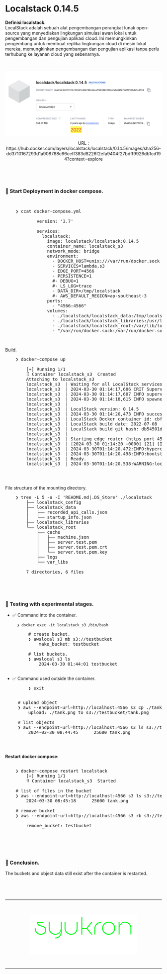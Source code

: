 # Localstack 0.14.5


**Definisi localstack.** <br />
LocalStack adalah sebuah alat pengembangan perangkat lunak open-source yang menyediakan lingkungan simulasi awan lokal untuk pengembangan dan pengujian aplikasi cloud. Ini memungkinkan pengembang untuk membuat replika lingkungan cloud di mesin lokal mereka, memungkinkan pengembangan dan pengujian aplikasi tanpa perlu terhubung ke layanan cloud yang sebenarnya.

&nbsp;

<div align="center">
    <img src="./gambar-petunjuk/ss_localstack_0.14.5_dockerhub.png" alt="ss_localstack_0.14.5_dockerhub" style="display: block; margin: 0 auto;">
    <p align="center">URL : https://hub.docker.com/layers/localstack/localstack/0.14.5/images/sha256-dd3710167293d1a908788c66ceff383d8226f2efa9404f27bdff9926db1cd194?context=explore</p>
</div> 

&nbsp;

&nbsp;

### &#x1F530; Start Deployment in docker compose.

&nbsp;

<pre>
    ❯ ccat docker-compose.yml

            version: '3.7'
            
            services:
              localstack:
                image: localstack/localstack:0.14.5
                container_name: localstack_s3
                network_mode: bridge
                environment:
                  - DOCKER_HOST=unix:///var/run/docker.sock
                  - SERVICES=lambda,s3
                  - EDGE_PORT=4566
                  - PERSISTENCE=1
                  #- DEBUG=1
                  #- LS_LOG=trace
                  - DATA_DIR=/tmp/localstack
                  #- AWS_DEFAULT_REGION=ap-southeast-3
                ports:
                  - "4566:4566"
                volumes:
                  - ./localstack/localstack_data:/tmp/localstack
                  - ./localstack/localstack_libraries:/usr/lib/localstack    # static third-party packages installed into the container images
                  - ./localstack/localstack_root:/var/lib/localstack         # the LocalStack volume directory root
                  - "/var/run/docker.sock:/var/run/docker.sock"
</pre>

&nbsp;

Build.
<pre>
    ❯ docker-compose up

        [+] Running 1/1
        ⠿ Container localstack_s3  Created                                                                                                                                                0.3s
        Attaching to localstack_s3
        localstack_s3  | Waiting for all LocalStack services to be ready
        localstack_s3  | 2024-03-30 01:14:17,606 CRIT Supervisor is running as root.  Privileges were not dropped because no user is specified in the config file.  If you intend to run as root, you can set user=root in the config file to avoid this message.
        localstack_s3  | 2024-03-30 01:14:17,607 INFO supervisord started with pid 16
        localstack_s3  | 2024-03-30 01:14:18,615 INFO spawned: 'infra' with pid 21
        localstack_s3  | 
        localstack_s3  | LocalStack version: 0.14.5
        localstack_s3  | 2024-03-30 01:14:20,473 INFO success: infra entered RUNNING state, process has stayed up for > than 1 seconds (startsecs)
        localstack_s3  | LocalStack Docker container id: cbf952a202b2
        localstack_s3  | LocalStack build date: 2022-07-08
        localstack_s3  | LocalStack build git hash: db54501d
        localstack_s3  | 
        localstack_s3  | Starting edge router (https port 4566)...
        localstack_s3  | [2024-03-30 01:14:20 +0000] [21] [INFO] Running on https://0.0.0.0:4566 (CTRL + C to quit)
        localstack_s3  | 2024-03-30T01:14:20.472:INFO:hypercorn.error: Running on https://0.0.0.0:4566 (CTRL + C to quit)
        localstack_s3  | 2024-03-30T01:14:20.498:INFO:bootstrap.py: Execution of "start_runtime_components" took 942.75ms
        localstack_s3  | Ready.
        localstack_s3  | 2024-03-30T01:14:20.538:WARNING:localstack.services.infra: Persistence mechanism for community services (based on API calls record&replay) will be deprecated in versions 0.13.0 and above

</pre>

&nbsp;

File structure of the mounting directory.
<pre>
    ❯ tree -L 5 -a -I 'README.md|.DS_Store' ./localstack
        ├── localstack_config
        ├── localstack_data
        │   ├── recorded_api_calls.json
        │   └── startup_info.json
        ├── localstack_libraries
        └── localstack_root
            ├── cache
            │   ├── machine.json
            │   ├── server.test.pem
            │   ├── server.test.pem.crt
            │   └── server.test.pem.key
            ├── logs
            └── var_libs

        7 directories, 6 files
</pre>

&nbsp;

&nbsp;

### &#x1F530; Testing with experimental stages.

- &#x2705; Command into the container.

        ❯ docker exec -it localstack_s3 /bin/bash

    <pre>
        # create bucket.
        ❯ awslocal s3 mb s3://testbucket
            make_bucket: testbucket

        # list buckets.
        ❯ awslocal s3 ls
            2024-03-30 01:44:01 testbucket
    </pre>

- &#x2705; Command used outside the container.
    <pre>
        ❯ exit
    </pre>
    <pre>
    # upload object
    ❯ aws --endpoint-url=http://localhost:4566 s3 cp ./tank.png s3://testbucket/tank.png
        upload: ./tank.png to s3://testbucket/tank.png

    # list objects
    ❯ aws --endpoint-url=http://localhost:4566 s3 ls s3://testbucket/ 
        2024-03-30 08:44:45      25600 tank.png
    </pre>

&nbsp;

**Restart docker compose:**

<pre>

    ❯ docker-compose restart localstack
        [+] Running 1/1
        ⠿ Container localstack_s3  Started  

    # list of files in the bucket
    ❯ aws --endpoint-url=http://localhost:4566 s3 ls s3://testbucket/
        2024-03-30 08:45:18      25600 tank.png

    # remove bucket
    ❯ aws --endpoint-url=http://localhost:4566 s3 rb s3://testbucket --force

        remove_bucket: testbucket

</pre>

&nbsp;

&nbsp;

### &#x1F530; Conclusion.

The buckets and object data still exist after the container is restarted.

&nbsp;

&nbsp;

---

&nbsp;

<div align="center">
    <img src="./gambar-petunjuk/syukron.png" alt="syukron" style="display: block; margin: 0 auto;">
</div> 

&nbsp;

---

&nbsp;

&nbsp;